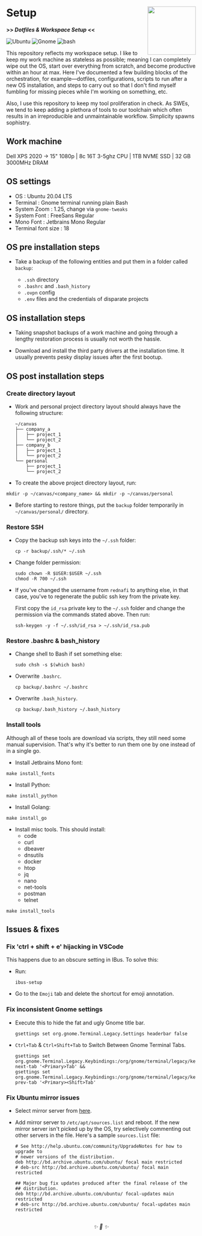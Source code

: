<h1>Setup<img src='https://user-images.githubusercontent.com/30027932/138611579-9402e2c7-61c1-4cfa-a40f-665a73267533.png' align='right' width='128' height='128'></h1>

<strong>>> <i>Dotfiles & Workspace Setup</i> <<</strong>

![Ubuntu](https://img.shields.io/badge/Ubuntu-E95420?style=for-the-badge&logo=ubuntu&logoColor=white)
![Gnome](https://img.shields.io/badge/Gnome-964B00?style=for-the-badge&logo=gnome&logoColor=white)
![bash](https://img.shields.io/badge/Bash-008080?style=for-the-badge&logo=shell&logoColor=white)
</div>


This repository reflects my workspace setup. I like to keep my work machine as stateless as possible; meaning I can completely wipe out the OS, start over everything from scratch, and become productive within an hour at max. Here I've documented a few building blocks of the orchestration, for example—dotfiles, configurations, scripts to run after a new OS installation, and steps to carry out so that I don't find myself fumbling for missing pieces while I'm working on something, etc.

Also, I use this repository to keep my tool proliferation in check. As SWEs, we tend to keep adding a plethora of tools to our toolchain which often results in an irreproducible and unmaintainable workflow. Simplicity spawns sophistry.

## Work machine

Dell XPS 2020 -> 15" 1080p | 8c 16T 3-5ghz CPU | 1TB NVME SSD | 32 GB 3000MHz DRAM

## OS settings

* OS                    : Ubuntu 20.04 LTS
* Terminal              : Gnome terminal running plain Bash
* System Zoom           : 1.25, change via `gnome-tweaks`
* System Font           : FreeSans Regular
* Mono Font             : Jetbrains Mono Regular
* Terminal font size    : 18

## OS pre installation steps

* Take a backup of the following entities and put them in a folder called `backup`:

    * `.ssh` directory
    * `.bashrc` and `.bash_history`
    * `.ovpn` config
    * `.env` files and the credentials of disparate projects

## OS installation steps

* Taking snapshot backups of a work machine and going through a lengthy restoration process is usually not worth the hassle.

* Download and install the third party drivers at the installation time. It usually prevents pesky display issues after the first bootup.

## OS post installation steps

### Create directory layout

* Work and personal project directory layout should always have the following structure:

    ```
    ~/canvas
    ├── company_a
    │   ├── project_1
    │   └── project_2
    ├── company_b
    │   ├── project_1
    │   └── project_2
    └── personal
        ├── project_1
        └── project_2
    ```

* To create the above project directory layout, run:


```
mkdir -p ~/canvas/<company_name> && mkdir -p ~/canvas/personal
```

* Before starting to restore things, put the `backup` folder temporarily in `~/canvas/personal/` directory.

### Restore SSH

* Copy the backup ssh keys into the `~/.ssh` folder:

    ```
    cp -r backup/.ssh/* ~/.ssh
    ```

* Change folder permission:

    ```
    sudo chown -R $USER:$USER ~/.ssh
    chmod -R 700 ~/.ssh
    ```

* If you've changed the username from `rednafi` to anything else, in that case, you've to regenerate the public ssh key from the private key.

    First copy the `id_rsa` private key to the `~/.ssh` folder and change the permission via the commands stated above. Then run:

    ```
    ssh-keygen -y -f ~/.ssh/id_rsa > ~/.ssh/id_rsa.pub
    ```

### Restore .bashrc & bash_history

* Change shell to Bash if set something else:
    ```
    sudo chsh -s $(which bash)
    ```
* Overwrite `.bashrc`.
    ```
    cp backup/.bashrc ~/.bashrc
    ```
* Overwrite `.bash_history`.
    ```
    cp backup/.bash_history ~/.bash_history
    ```

### Install tools

Although all of these tools are download via scripts, they still need some manual supervision. That's why it's better to run them one by one instead of in a single go.

* Install Jetbrains Mono font:

```
make install_fonts
```

* Install Python:

```
make install_python
```

* Install Golang:

```
make install_go
```

* Install misc tools. This should install:
    * code
    * curl
    * dbeaver
    * dnsutils
    * docker
    * htop
    * jq
    * nano
    * net-tools
    * postman
    * telnet
```
make install_tools
```

## Issues & fixes

### Fix 'ctrl + shift + e' hijacking in VSCode

This happens due to an obscure setting in IBus. To solve this:

* Run:
    ```
    ibus-setup
    ```
* Go to the `Emoji` tab and delete the shortcut for emoji annotation.

### Fix inconsistent Gnome settings

* Execute this to hide the fat and ugly Gnome title bar.

    ```
    gsettings set org.gnome.Terminal.Legacy.Settings headerbar false
    ```

* `Ctrl+Tab` & `Ctrl+Shift+Tab` to Switch Between Gnome Terminal Tabs.

    ```
    gsettings set org.gnome.Terminal.Legacy.Keybindings:/org/gnome/terminal/legacy/keybindings/ next-tab '<Primary>Tab' &&
    gsettings set org.gnome.Terminal.Legacy.Keybindings:/org/gnome/terminal/legacy/keybindings/ prev-tab '<Primary><Shift>Tab'
    ```

### Fix Ubuntu mirror issues

* Select mirror server from [here](https://launchpad.net/ubuntu/+archivemirrors).

* Add mirror server to `/etc/apt/sources.list` and reboot. If the new mirror server isn't picked up by the OS, try selectively commenting out other servers in the file. Here's a sample `sources.list` file:

    ```
    # See http://help.ubuntu.com/community/UpgradeNotes for how to upgrade to
    # newer versions of the distribution.
    deb http://bd.archive.ubuntu.com/ubuntu/ focal main restricted
    # deb-src http://bd.archive.ubuntu.com/ubuntu/ focal main restricted

    ## Major bug fix updates produced after the final release of the
    ## distribution.
    deb http://bd.archive.ubuntu.com/ubuntu/ focal-updates main restricted
    # deb-src http://bd.archive.ubuntu.com/ubuntu/ focal-updates main restricted
    ```

##

<div align="center">
<i> ✨ 🍰 ✨ </i>
</div>
